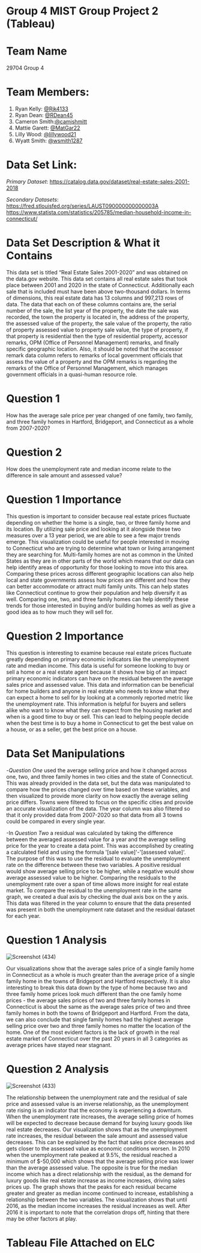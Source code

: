# Group 4 MIST Group Project 2 (Tableau)
# Team Name
29704 Group 4

# Team Members:
1. Ryan Kelly: [@Rjk4133](https://github.com/Rjk4133)
2. Ryan Dean: [@RDean45](https://github.com/RDean45)
3. Cameron Smith:[@camjshmitt](https://github.com/camjshmitt)
4. Mattie Garett: [@MatGar22](https://github.com/MatGar22)
5. Lilly Wood: [@lillywood21](https://github.com/lillywood1)
7. Wyatt Smith: [@wsmith1287](https://github.com/wsmith1287)

# Data Set Link: 

*Primary Dataset*: 
https://catalog.data.gov/dataset/real-estate-sales-2001-2018

*Secondary Datasets*:
https://fred.stlouisfed.org/series/LAUST090000000000003A
https://www.statista.com/statistics/205785/median-household-income-in-connecticut/


# Data Set Description & What it Contains
This data set is titled “Real Estate Sales 2001-2020” and was obtained on the data.gov website. This data set contains all real estate sales that took place between 2001 and 2020 in the state of Connecticut. Additionally each sale that is included must have been above two-thousand dollars. In terms of dimensions, this real estate data has 13 columns and 997,213 rows of data. The data that each on of these columns contains are, the serial number of the sale, the list year of the property, the date the sale was recorded, the town the property is located in, the address of the property, the assessed value of the property, the sale value of the property, the ratio of property assessed value to property sale value, the type of property, if that property is residential then the type of residential property, accessor remarks, OPM (Office of Personnel Management) remarks, and finally specific geographic location. Also, it should be noted that the accessor remark data column refers to remarks of local government officials that assess the value of a property and the OPM remarks is regarding the remarks of the Office of Personnel Management, which manages government officials in a quasi-human resource role.

# Question 1
How has the average sale price per year changed of one family, two family, and three family homes in Hartford, Bridgeport, and Connecticut as a whole from 2007-2020?

# Question 2
How does the unemployment rate and median income relate to the difference in sale amount and assessed value?

# Question 1 Importance
This question is important to consider because real estate prices fluctuate depending on whether the home is a single, two, or three family home and its location. By utilizing sale price and looking at it alongside these two measures over a 13 year period, we are able to see a few major trends emerge. This visualization could be useful for people interested in moving to Connecticut who are trying to determine what town or living arrangement they are searching for. Multi-family homes are not as common in the United States as they are in other parts of the world which means that our data can help identify areas of opportunity for those looking to move into this area. Comparing these prices across different geographic locations can also help local and state governments assess how prices are different and how they can better accommodate or attract multi family units. This can help states like Connecticut continue to grow their population and help diversify it as well. Comparing one, two, and three family homes can help identify these trends for those interested in buying and/or building homes as well as give a good idea as to how much they will sell for. 

# Question 2 Importance
This question is interesting to examine because real estate prices fluctuate greatly depending on primary economic indicators like the unemployment rate and median income. This data is useful for someone looking to buy or sell a home or a real estate agent because it shows how big of an impact primary economic indicators can have on the residual between the average sales price and assessed value. This data and information can be beneficial for home builders and anyone in real estate who needs to know what they can expect a home to sell for by looking at a commonly reported metric like the unemployment rate. This information is helpful for buyers and sellers alike who want to know what they can expect from the housing market and when is a good time to buy or sell. This can lead to helping people decide when the best time is to buy a home in Connecticut to get the best value on a house, or as a seller, get the best price on a house. 

# Data Set Manipulations

-*Question One* used the average selling price and how it changed across one, two, and three family homes in two cities and the state of Connecticut. This was already provided in the data set, but the data was manipulated to compare how the prices changed over time based on these variables, and then visualized to provide more clarity on how exactly the average selling price differs. Towns were filtered to focus on the specific cities and provide an accurate visualization of the data. The year column was also filtered so that it only provided data from 2007-2020 so that data from all 3 towns could be compared in every single year.

-In *Question Two* a residual was calculated by taking the difference between the averaged assessed value for a year and the average selling price for the year to create a data point. This was accomplished by creating a calculated field and using the formula '[sale value]'-'[assessed value]'. The purpose of this was to use the residual to evaluate the unemployment rate on the difference between these two variables. A positive residual would show average selling price to be higher, while a negative would show average assessed value to be higher. Comparing the residuals to the unemployment rate over a span of time allows more insight for real estate market. To compare the residual to the unemployment rate in the same graph, we created a dual axis by checking the dual axis box on the y axis. This data was filtered in the year column to ensure that the data presented was present in both the unemployment rate dataset and the residual dataset for each year.


# Question 1 Analysis

![Screenshot (434)](https://github.com/RDean45/MISTGroupProject2/assets/148080194/23c553fc-1da2-4b4c-b599-af922c441161)

Our visualizations show that the average sales price of a single family home in Connecticut as a whole is much greater than the average price of a single family home in the towns of Bridgeport and Hartford respectively. It is also interesting to break this data down by the type of home because two and three family home prices look much different than the one family home prices - the average sales prices of two and three family homes in Connecticut is about the same as the average sales price of two and three family homes in both the towns of Bridgeport and Hartford. From the data, we can also conclude that single family homes had the highest average selling price over two and three family homes no matter the location of the home. One of the most evident factors is the lack of growth in the real estate market of Connecticut over the past 20 years in all 3 categories as average prices have stayed near stagnant.

# Question 2 Analysis

![Screenshot (433)](https://github.com/RDean45/MISTGroupProject2/assets/148080194/87114158-d0ad-4bdd-82f2-a03431ea1055)

The relationship between the unemployment rate and the residual of sale price and assessed value is an inverse relationship, as the unemployment rate rising is an indicator that the economy is experiencing a downturn. When the unemployment rate increases, the average selling price of homes will be expected to decrease because demand for buying luxury goods like real estate decreases. Our visualization shows that as the unemployment rate increases, the residual between the sale amount and assessed value decreases. This can be explained by the fact that sales price decreases and gets closer to the assessed value as economic conditions worsen. In 2010 when the unemployment rate peaked at 9.5%, the residual reached a minimum of $-50,000 which shows that the average selling price was lower than the average assessed value. The opposite is true for the median income which has a direct relationship with the residual, as the demand for luxury goods like real estate increase as income increases, driving sales prices up. The graph shows that the peaks for each residual became greater and greater as median income continued to increase, establishing a relationship between the two variables. The visualization shows that until 2016, as the median income increases the residual increases as well. After 2016 it is important to note that the correlation drops off, hinting that there may be other factors at play.

# Tableau File Attached on ELC
